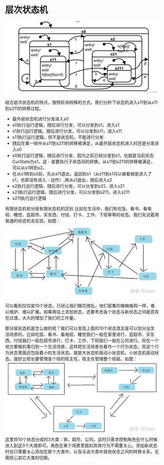 # 层次状态机


![alt text](image.png)


结合层次状态机的特点，按照轮询转移的方式，我们分析下状态机进入s11到从s11到s211的转移过程。

 - 最外层状态机进行分发进入s0
 - s0执行运行逻辑，随后进行分发，可以分发到s1，进入s1
 - s1执行运行逻辑，随后进行分发，可以分发到s11，进入s11
 - s11执行运行逻辑，但不是状态机，不能进行分发
 - 随后在某一帧中从s11到s211的转移被满足，从最外层状态机进入时还是分发进入s0
 - s0执行运行逻辑，随后进行分发，因为之前已经分发到s1，也就是当前状态CurState为s1，这 - 是要执行子状态间的转换。从s11到s211的转移被满足，可以从s1转到s2。
 - 在从s1转到s2前，先从s11退出，返回到s1（从s11到s1可以被看做是进入了s1，也即没有进入 - 动作）,再从s1退出，随后进入s2
 - s2执行运行逻辑，随后进行分发，可以分发到s21，进入s21
 - s21执行运行逻辑，随后进行分发，可以分发到s211，进入s211
 - s211执行运行逻辑

有限状态机和分层有限状态机的区别
比如在生活中，我们有吃饭、看书、看电视、睡觉、逛超市、买东西、付钱、打卡、工作、下班等等的状态。我们先试着用普通的状态机去实现，如图：
![alt text](image-1.png)

可以看到仅仅是10个状态，已经让我们眼花缭乱，他们密集的像蜘蛛网一样，难以维护、难以扩展。如果再往上添加状态，还要考虑各个状态与新状态之间是否存在过渡，大大的增加了我们的工作量。

那分层状态机是怎么做的呢？我们可以发现上面的10个状态其实是可以划分出生活场景的。比如吃饭、看书、看电视、睡觉我们一般在家里进行，逛超市、买东西、付钱我们一般在超市进行，打卡、工作、下班我们一般在公司进行。将在一个地方要做的事归到一个生活场景，这样把生活场景也看作一个行为状态，而这个行为状态里面还包括着小的生活状态。就是大状态机驱动小状态机，小状态机驱动状态。就好比校长要管理各个班的班主任，班主任管理整个班级。如图：
![alt text](image-2.png)
这里将10个状态分成的3大类：家、超市、公司。这时只需求控制角色在什么时候进入到这3个大类即可。角色在某个场景里面的具体行为不需要关心。添加新状态时也只需要关心添加在那个大类中，以及与该大类中其他状态之间的转换关系，无需担心其它大类的切换。
